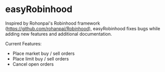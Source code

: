 # easyRobinhood

Inspired by Rohonpai's Robinhood framework (https://github.com/rohanpai/Robinhood), easyRobinhood fixes bugs while adding new features and additional documentation. 

Current Features:
* Place market buy / sell orders
* Place limit buy / sell orders
* Cancel open orders